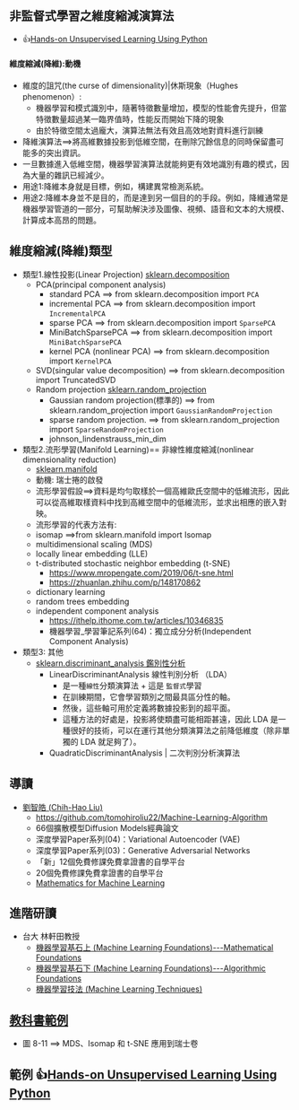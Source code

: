 ## 非監督式學習之維度縮減演算法
- 👍[Hands-on Unsupervised Learning Using Python](https://learning.oreilly.com/library/view/hands-on-unsupervised-learning/9781492035633/) 

#### 維度縮減(降維):動機
- 維度的詛咒(the curse of dimensionality)|休斯現象（Hughes phenomenon）:
  - 機器學習和模式識別中，隨著特徵數量增加，模型的性能會先提升，但當特徵數量超過某一臨界值時，性能反而開始下降的現象
  - 由於特徵空間太過龐大，演算法無法有效且高效地對資料進行訓練
- 降維演算法==>將高維數據投影到低維空間，在刪除冗餘信息的同時保留盡可能多的突出資訊。
- 一旦數據進入低維空間，機器學習演算法就能夠更有效地識別有趣的模式，因為大量的雜訊已經減少。
- 用途1:降維本身就是目標，例如，構建異常檢測系統。
- 用途2:降維本身並不是目的，而是達到另一個目的的手段。例如，降維通常是機器學習管道的一部分，可幫助解決涉及圖像、視頻、語音和文本的大規模、計算成本高昂的問題。

## 維度縮減(降維)類型 
- 類型1.線性投影(Linear Projection)  [sklearn.decomposition](https://scikit-learn.org/stable/api/sklearn.decomposition.html)
  - PCA(principal component analysis)
    - standard PCA ==> from sklearn.decomposition import `PCA`
    - incremental PCA ==>  from sklearn.decomposition import  `IncrementalPCA`
    - sparse PCA  ==>  from sklearn.decomposition import `SparsePCA`
    - MiniBatchSparsePCA ==> from sklearn.decomposition import `MiniBatchSparsePCA`
    - kernel PCA (nonlinear PCA) ==>  from sklearn.decomposition import `KernelPCA`
  - SVD(singular value decomposition) ==>  from sklearn.decomposition import TruncatedSVD
  - Random projection  [sklearn.random_projection](https://scikit-learn.org/stable/api/sklearn.random_projection.html)
    - Gaussian random projection(標準的) ==> from sklearn.random_projection import `GaussianRandomProjection`
    - sparse random projection.  ==> from sklearn.random_projection import `SparseRandomProjection`
    - johnson_lindenstrauss_min_dim
- 類型2.流形學習(Manifold Learning)== 非線性維度縮減(nonlinear dimensionality reduction)
  - [sklearn.manifold](https://scikit-learn.org/stable/api/sklearn.manifold.html)
  - 動機: 瑞士捲的啟發
  - 流形學習假設==>資料是均勻取樣於一個高維歐氏空間中的低維流形，因此可以從高維取樣資料中找到高維空間中的低維流形，並求出相應的嵌入對映。
  - 流形學習的代表方法有:
  - isomap ==>from sklearn.manifold import Isomap
  - multidimensional scaling (MDS)
  - locally linear embedding (LLE)
  - t-distributed stochastic neighbor embedding (t-SNE)
    - https://www.mropengate.com/2019/06/t-sne.html
    - https://zhuanlan.zhihu.com/p/148170862 
  - dictionary learning
  - random trees embedding
  - independent component analysis
    - https://ithelp.ithome.com.tw/articles/10346835
    - 機器學習_學習筆記系列(64)：獨立成分分析(Independent Component Analysis)  
- 類型3: 其他
  - [sklearn.discriminant_analysis 鑑別性分析](https://scikit-learn.org/stable/api/sklearn.discriminant_analysis.html)
    - LinearDiscriminantAnalysis 線性判別分析 （LDA） 
      - 是一種`線性`分類演算法 + 這是 `監督式`學習
      - 在訓練期間，它會學習類別之間最具區分性的軸。
      - 然後，這些軸可用於定義將數據投影到的超平面。
      - 這種方法的好處是，投影將使類盡可能相距甚遠，因此 LDA 是一種很好的技術，可以在運行其他分類演算法之前降低維度（除非單獨的 LDA 就足夠了）。
    - QuadraticDiscriminantAnalysis | 二次判別分析演算法

## 導讀
- [劉智皓 (Chih-Hao Liu)](https://tomohiroliu22.medium.com/)
  - https://github.com/tomohiroliu22/Machine-Learning-Algorithm
  - 66個擴散模型Diffusion Models經典論文
  - 深度學習Paper系列(04)：Variational Autoencoder (VAE)
  - 深度學習Paper系列(03)：Generative Adversarial Networks
  - 「新」12個免費修課免費拿證書的自學平台
  - 20個免費修課免費拿證書的自學平台
  - [Mathematics for Machine Learning](https://mml-book.github.io/)

## 進階研讀
- 台大 林軒田教授
  - [機器學習基石上 (Machine Learning Foundations)---Mathematical Foundations ](https://www.coursera.org/learn/ntumlone-mathematicalfoundations)
  - [機器學習基石下 (Machine Learning Foundations)---Algorithmic Foundations](https://www.coursera.org/learn/ntumlone-algorithmicfoundations)
  - [機器學習技法 (Machine Learning Techniques)](https://www.coursera.org/learn/machine-learning-techniques)

## [教科書範例](非監督式學習之維度縮減演算法_教科書範例.md)
- 圖 8-11 ==> MDS、Isomap 和 t-SNE 應用到瑞士卷
## 範例 👍[Hands-on Unsupervised Learning Using Python](https://learning.oreilly.com/library/view/hands-on-unsupervised-learning/9781492035633/) 

